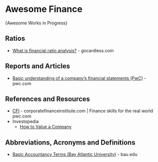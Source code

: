 # Awesome Finance
{Awesome Works in Progress}


## Ratios
* [What is financial ratio analysis?](https://gocardless.com/guides/posts/what-is-financial-ratio-analysis/) - gocardless.com


## Reports and Articles
* [Basic understanding of a company’s financial statements (PwC)](https://www.pwc.com/jm/en/research-publications/pdf/basic-understanding-of-a-companys-financials.pdf) - pwc.com

## References and Resources
* [CFI](https://corporatefinanceinstitute.com/) - corporatefinanceinstitute.com | Finance skills for the real world
pwc.com
* Investopedia
  * [How to Value a Company](https://www.investopedia.com/terms/b/business-valuation.asp) 


## Abbreviations, Acronyms and Definitions
* [Basic Accountancy Terms (Bay Atlantic University)](https://bau.edu/blog/basic-accounting-terminologies/) - bau.edu
